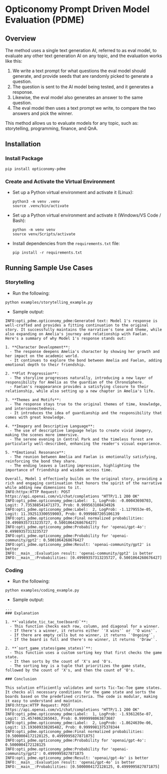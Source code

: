 # Opticonomy Prompt Driven Model Evaluation (PDME)

 ## Overview

The method uses a single text generation AI, referred to as eval model, to evaluate any other text generation AI on any topic, and the evaluation works like this:

1. We write a text prompt for what questions the eval model should generate, and provide seeds that are randomly picked to generate a question.
2. The question is sent to the AI model being tested, and it generates a response.
3. Likewise, the eval model also generates an answer to the same question.
4. The eval model then uses a text prompt we write, to compare the two answers and pick the winner. 

This method allows us to evaluate models for any topic, such as: storytelling, programming, finance, and QnA.

## Installation

### Install Package
  ```
  pip install opticonomy-pdme
  ```

### Create and Activate the Virtual Environment
- Set up a Python virtual environment and activate it (Linux):
  ```
  python3 -m venv .venv
  source .venv/bin/activate
  ```

- Set up a Python virtual environment and activate it (Windows/VS Code / Bash):
  ```
  python -m venv venv
  source venv/Scripts/activate
  ```
  
- Install dependencies from the `requirements.txt` file:
  ```
  pip install -r requirements.txt
  ```

## Running Sample Use Cases
### Storytelling
 - Run the following:
  ```
  python examples/storytelling_example.py
  ```
 - Sample output:
  ```
  INFO:opti_pdme.opticonomy_pdme:Generated text: Model 1's response is well-crafted and provides a fitting continuation to the original story. It successfully maintains the narrative's tone and theme, while also expanding on Amelia's journey and relationship with Faelan. Here's a summary of why Model 1's response stands out:

  1. **Character Development**:
    - The response deepens Amelia's character by showing her growth and her impact on the academic world.
    - It continues to explore the bond between Amelia and Faelan, adding emotional depth to their friendship.

  2. **Plot Progression**:
    - The storyline progresses naturally, introducing a new layer of responsibility for Amelia as the guardian of the ChronoSphere.
    - Faelan's reappearance provides a satisfying closure to their relationship, while also setting up a new chapter in Amelia's life.

  3. **Themes and Motifs**:
    - The response stays true to the original themes of time, knowledge, and interconnectedness.
    - It introduces the idea of guardianship and the responsibility that comes with great knowledge.

  4. **Imagery and Descriptive Language**:
    - The use of descriptive language helps to create vivid imagery, making the scenes more immersive.
    - The serene evening in Central Park and the timeless forest are particularly well-described, enhancing the reader's visual experience.

  5. **Emotional Resonance**:
    - The reunion between Amelia and Faelan is emotionally satisfying, reinforcing the bond they share.
    - The ending leaves a lasting impression, highlighting the importance of friendship and wisdom across time.

  Overall, Model 1 effectively builds on the original story, providing a rich and engaging continuation that honors the spirit of the narrative while adding new dimensions to it.
  INFO:httpx:HTTP Request: POST https://api.openai.com/v1/chat/completions "HTTP/1.1 200 OK"
  INFO:opti_pdme.opticonomy_pdme:Label:  1, LogProb: -0.00043698703, Logit: 7.735388541471373, Prob: 0.999563108434926
  INFO:opti_pdme.opticonomy_pdme:Label:  2, LogProb: -1.1279553e-05, Logit: 11.392513300559003, Prob: 0.9999887205106139
  INFO:opti_pdme.opticonomy_pdme:Final normalized probabilities: [0.49989357313235727, 0.5001064268676427]
  INFO:opti_pdme.opticonomy_pdme:Probability for 'openai/gpt-4o': 0.49989357313235727
  INFO:opti_pdme.opticonomy_pdme:Probability for 'openai-community/gpt2': 0.5001064268676427
  INFO:opti_pdme.opticonomy_pdme:Result: 'openai-community/gpt2' is better
  INFO:__main__:Evaluation result: 'openai-community/gpt2' is better
  INFO:__main__:Probabilities: [0.49989357313235727, 0.5001064268676427]
  ```

### Coding
 - Run the following:
  ```
  python examples/coding_example.py
  ```
 - Sample output:
  ```
  ...
  ### Explanation

  1. **`validate_tic_tac_toe(board)`**:
    - This function checks each row, column, and diagonal for a winner.
    - If there's a winner, it returns either `'X wins'` or `'O wins'`.
    - If there are empty cells but no winner, it returns `'Ongoing'`.
    - If the board is full and there's no winner, it returns `'Draw'`.

  2. **`sort_game_states(game_states)`**:
    - This function uses a custom sorting key that first checks the game state.
    - It then sorts by the count of 'X's and 'O's.
    - The sorting key is a tuple that prioritizes the game state, followed by the count of 'X's, and then the count of 'O's.

  ### Conclusion

  This solution efficiently validates and sorts Tic-Tac-Toe game states. It checks all necessary conditions for the game state and sorts the boards based on the predefined criteria. The code is modular, making it easy to understand and maintain.
  INFO:httpx:HTTP Request: POST https://api.openai.com/v1/chat/completions "HTTP/1.1 200 OK"
  INFO:opti_pdme.opticonomy_pdme:Label:  1, LogProb: -1.9361265e-07, Logit: 15.4574062265043, Prob: 0.9999998063873687
  INFO:opti_pdme.opticonomy_pdme:Label:  2, LogProb: -1.8624639e-06, Logit: 13.193609338205482, Prob: 0.9999981375378344
  INFO:opti_pdme.opticonomy_pdme:Final normalized probabilities: [0.5000004172128125, 0.4999995827871875]
  INFO:opti_pdme.opticonomy_pdme:Probability for 'openai/gpt-4o': 0.5000004172128125
  INFO:opti_pdme.opticonomy_pdme:Probability for 'openai-community/gpt2': 0.4999995827871875
  INFO:opti_pdme.opticonomy_pdme:Result: 'openai/gpt-4o' is better
  INFO:__main__:Evaluation result: 'openai/gpt-4o' is better
  INFO:__main__:Probabilities: [0.5000004172128125, 0.4999995827871875]
  ```